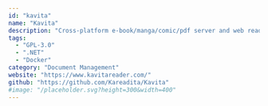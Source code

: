 ```yaml
---
id: "kavita"
name: "Kavita"
description: "Cross-platform e-book/manga/comic/pdf server and web reader with user management, ratings and reviews, and metadata support."
tags:
  - "GPL-3.0"
  - ".NET"
  - "Docker"
category: "Document Management"
website: "https://www.kavitareader.com/"
github: "https://github.com/Kareadita/Kavita"
#image: "/placeholder.svg?height=300&width=400"
---
```


